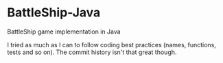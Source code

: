 # BattleShip-Java
BattleShip game implementation in Java

I tried as much as I can to follow coding best practices (names, functions, tests and so on). 
The commit history isn't that great though.
